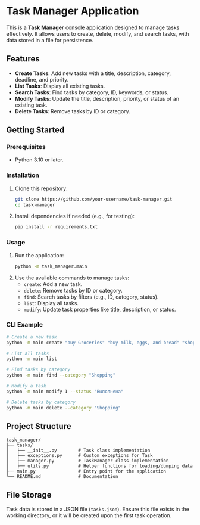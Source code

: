 # Task Manager Application

This is a **Task Manager** console application designed to manage tasks effectively. It allows users to create, delete, modify, and search tasks, with data stored in a file for persistence.

## Features
- **Create Tasks**: Add new tasks with a title, description, category, deadline, and priority.
- **List Tasks**: Display all existing tasks.
- **Search Tasks**: Find tasks by category, ID, keywords, or status.
- **Modify Tasks**: Update the title, description, priority, or status of an existing task.
- **Delete Tasks**: Remove tasks by ID or category.

## Getting Started

### Prerequisites
- Python 3.10 or later.

### Installation
1. Clone this repository:
    ```bash
    git clone https://github.com/your-username/task-manager.git
    cd task-manager
    ```
2. Install dependencies if needed (e.g., for testing):
    ```bash
    pip install -r requirements.txt
    ```

### Usage
1. Run the application:
    ```bash
    python -m task_manager.main
    ```
2. Use the available commands to manage tasks:
    - `create`: Add a new task.
    - `delete`: Remove tasks by ID or category.
    - `find`: Search tasks by filters (e.g., ID, category, status).
    - `list`: Display all tasks.
    - `modify`: Update task properties like title, description, or status.

### CLI Example
```bash
# Create a new task
python -m main create "buy Groceries" "buy milk, eggs, and bread" "shopping" "2025-12-05" "высокий"

# List all tasks
python -m main list

# Find tasks by category
python -m main find --category "Shopping"

# Modify a task
python -m main modify 1 --status "Выполнена"

# Delete tasks by category
python -m main delete --category "Shopping"
```

## Project Structure
```shell
task_manager/
├── tasks/
│   ├── __init__.py        # Task class implementation
│   ├── exceptions.py      # Custom exceptions for Task
│   ├── manager.py         # TaskManager class implementation
│   ├── utils.py           # Helper functions for loading/dumping data
├── main.py                # Entry point for the application
└── README.md              # Documentation
```

## File Storage
Task data is stored in a JSON file (`tasks.json`). Ensure this file exists in the working directory, or it will be created upon the first task operation.
